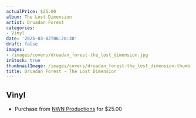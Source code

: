 ```yaml
---
actualPrice: $25.00
album: The Lost Dimension
artist: Druadan Forest
categories:
- Vinyl
date: '2025-03-02T06:20:30'
draft: false
images:
- /images/covers/druadan_forest-the_lost_dimension.jpg
inStock: true
thumbnailImage: /images/covers/druadan_forest-the_lost_dimension-thumb.jpg
title: Druadan Forest - The Lost Dimension
---
```


## Vinyl
* Purchase from [NWN Productions](http://shop.nwnprod.com/index.php?route=product/product&path=75&product_id=59135&sort=pd.name&order=ASC) for $25.00
